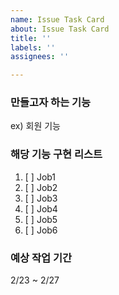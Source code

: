 ```yaml
---
name: Issue Task Card
about: Issue Task Card
title: ''
labels: ''
assignees: ''

---
```


### 만들고자 하는 기능
ex) 회원 기능

### 해당 기능 구현 리스트
1. [ ] Job1 
2. [ ] Job2
3. [ ] Job3
4. [ ] Job4
5. [ ] Job5
6. [ ] Job6

### 예상 작업 기간
2/23 ~ 2/27
